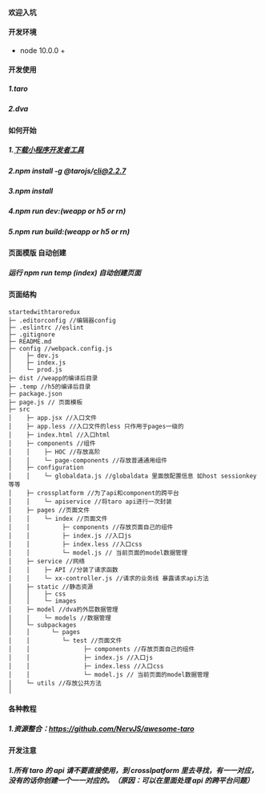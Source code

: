 #### 欢迎入坑

#### 开发环境

- node 10.0.0 +

#### 开发使用

##### 1.taro

##### 2.dva

#### 如何开始

##### 1.[下载小程序开发者工具](https://developers.weixin.qq.com/miniprogram/dev/devtools/download.html?t=18102216)

##### 2.npm install -g @tarojs/cli@2.2.7

##### 3.npm install

##### 4.npm run dev:(weapp or h5 or rn)

##### 5.npm run build:(weapp or h5 or rn)

#### 页面模版 自动创建

##### 运行 npm run temp (index) 自动创建页面

#### 页面结构

```
startedwithtaroredux
├─ .editorconfig //编辑器config
├─ .eslintrc //eslint
├─ .gitignore
├─ README.md
├─ config //webpack.config.js
│    ├─ dev.js
│    ├─ index.js
│    └─ prod.js
├─ dist //weapp的编译后目录
├─ .temp //h5的编译后目录
├─ package.json
├─ page.js // 页面模板
├─ src
│    ├─ app.jsx //入口文件
│    ├─ app.less //入口文件的less 只作用于pages一级的
│    ├─ index.html //入口html
│    ├─ components //组件
│    │    ├─ HOC //存放高阶
│    │    └─ page-components //存放普通通用组件
│    ├─ configuration
│    │    └─ globaldata.js //globaldata 里面放配置信息 如host sessionkey 等等
│    ├─ crossplatform //为了api和component的跨平台
│    │    └─ apiservice //将taro api进行一次封装
│    ├─ pages //页面文件
│    │    └─ index //页面文件
│    │         ├─ components //存放页面自己的组件
│    │         ├─ index.js //入口js
│    │         ├─ index.less //入口css
│    │         └─ model.js // 当前页面的model数据管理
│    ├─ service //网络
│    │    ├─ API //分装了请求函数
│    │    └─ xx-controller.js //请求的业务线 暴露请求api方法
│    ├─ static //静态资源
│    │    ├─ css
│    │    └─ images
│    ├─ model //dva的外层数据管理
│    │    └─ models //数据管理
│    └─ subpackages
│    │      └─ pages
│    │         └─ test //页面文件
│    │               ├─ components //存放页面自己的组件
│    │               ├─ index.js //入口js
│    │               ├─ index.less //入口css
│    │               └─ model.js // 当前页面的model数据管理
│    └─ utils //存放公共方法
│
```

#### 各种教程

##### 1.资源整合：https://github.com/NervJS/awesome-taro

#### 开发注意

##### 1.所有 taro 的 api 请不要直接使用，到 crosslpatform 里去寻找，有一一对应，没有的话你创建一个一一对应的。（原因：可以在里面处理 api 的跨平台问题）
